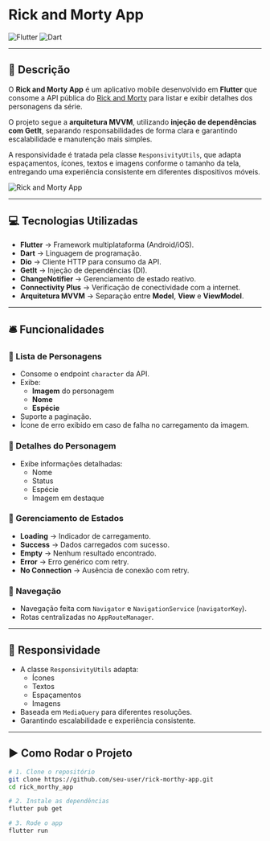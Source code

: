# Rick and Morty App

![Flutter](https://img.shields.io/badge/Flutter-3.32.4-blue?logo=flutter)
![Dart](https://img.shields.io/badge/Dart-3.8.1-blue?logo=dart)

---

## 📃 Descrição

O **Rick and Morty App** é um aplicativo mobile desenvolvido em **Flutter** que consome a API pública do [Rick and Morty](https://rickandmortyapi.com/) para listar e exibir detalhes dos personagens da série.  

O projeto segue a **arquitetura MVVM**, utilizando **injeção de dependências com GetIt**, separando responsabilidades de forma clara e garantindo escalabilidade e manutenção mais simples.  

A responsividade é tratada pela classe `ResponsivityUtils`, que adapta espaçamentos, ícones, textos e imagens conforme o tamanho da tela, entregando uma experiência consistente em diferentes dispositivos móveis.

<img src="media/show.gif" alt="Rick and Morty App"/>

---

## 💻 Tecnologias Utilizadas

- **Flutter** → Framework multiplataforma (Android/iOS).  
- **Dart** → Linguagem de programação.  
- **Dio** → Cliente HTTP para consumo da API.  
- **GetIt** → Injeção de dependências (DI).  
- **ChangeNotifier** → Gerenciamento de estado reativo.  
- **Connectivity Plus** → Verificação de conectividade com a internet.  
- **Arquitetura MVVM** → Separação entre **Model**, **View** e **ViewModel**.  

---

## 🛎️ Funcionalidades

### 🔹 Lista de Personagens
- Consome o endpoint `character` da API.  
- Exibe:
  - **Imagem** do personagem  
  - **Nome**  
  - **Espécie**  
- Suporte a paginação.  
- Ícone de erro exibido em caso de falha no carregamento da imagem.  

### 🔹 Detalhes do Personagem
- Exibe informações detalhadas:
  - Nome  
  - Status  
  - Espécie  
  - Imagem em destaque  

### 🔹 Gerenciamento de Estados
- **Loading** → Indicador de carregamento.  
- **Success** → Dados carregados com sucesso.  
- **Empty** → Nenhum resultado encontrado.  
- **Error** → Erro genérico com retry.  
- **No Connection** → Ausência de conexão com retry.  

### 🔹 Navegação
- Navegação feita com `Navigator` e `NavigationService` (`navigatorKey`).  
- Rotas centralizadas no `AppRouteManager`.  

---

## 📱 Responsividade

- A classe `ResponsivityUtils` adapta:
  - Ícones  
  - Textos  
  - Espaçamentos  
  - Imagens  
- Baseada em `MediaQuery` para diferentes resoluções.  
- Garantindo escalabilidade e experiência consistente.  

---

## ▶️ Como Rodar o Projeto

```bash
# 1. Clone o repositório
git clone https://github.com/seu-user/rick-morthy-app.git
cd rick_morthy_app

# 2. Instale as dependências
flutter pub get

# 3. Rode o app
flutter run
